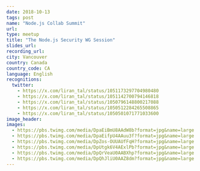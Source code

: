 ```yaml
---
date: 2018-10-13
tags: post
name: "Node.js Collab Summit"
url: 
type: meetup
title: "The Node.js Security WG Session"
slides_url: 
recording_url: 
city: Vancouver
country: Canada
country_code: CA
language: English
recognitions:
  twitter:
    - https://x.com/liran_tal/status/1051173297704980480
    - https://x.com/liran_tal/status/1051142700794146818
    - https://x.com/liran_tal/status/1050796148800217088
    - https://x.com/liran_tal/status/1050512284265508865
    - https://x.com/liran_tal/status/1050501071771033600
image_header: 
images:
  - https://pbs.twimg.com/media/DpaEiBmU8AAdW8b?format=jpg&name=large
  - https://pbs.twimg.com/media/DpaEifpU4AAuu3f?format=jpg&name=large
  - https://pbs.twimg.com/media/DpZos-OUUAUfFqH?format=jpg&name=large
  - https://pbs.twimg.com/media/DpUtgk6V4AExlPb?format=jpg&name=large
  - https://pbs.twimg.com/media/DpQrVeaU0AABXhp?format=jpg&name=large
  - https://pbs.twimg.com/media/DpQhJliU0AAZ8dm?format=jpg&name=large
---
```

